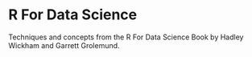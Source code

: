 # R For Data Science

Techniques and concepts from the R For Data Science Book by Hadley Wickham and Garrett Grolemund.
